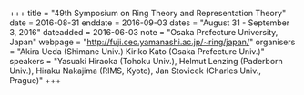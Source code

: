 +++
title = "49th Symposium on Ring Theory and Representation Theory"
date = 2016-08-31
enddate = 2016-09-03
dates = "August 31 - September 3, 2016"
dateadded = 2016-06-03
note = "Osaka Prefecture University, Japan"
webpage = "http://fuji.cec.yamanashi.ac.jp/~ring/japan/"
organisers = "Akira Ueda (Shimane Univ.)
Kiriko Kato (Osaka Prefecture Univ.)"
speakers = "Yasuaki Hiraoka (Tohoku Univ.), 
Helmut Lenzing (Paderborn Univ.), 
Hiraku Nakajima (RIMS, Kyoto), 
Jan Stovicek (Charles Univ., Prague)"
+++
